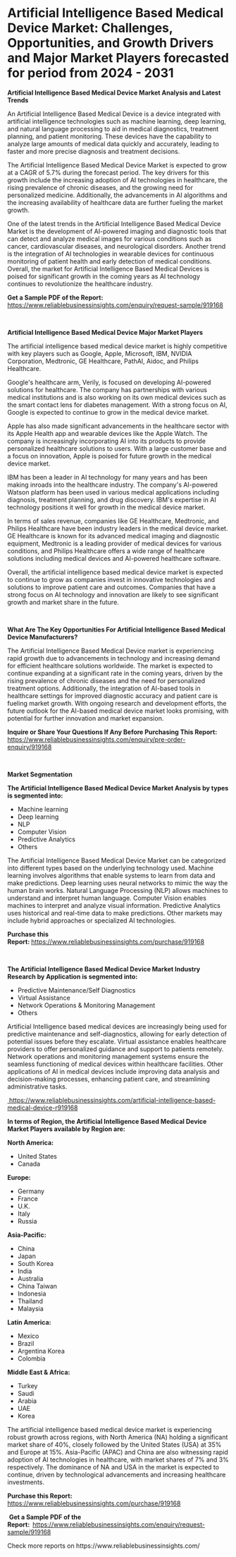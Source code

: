 <p><h1>Artificial Intelligence Based Medical Device Market: Challenges, Opportunities, and Growth Drivers and Major Market Players forecasted for period from 2024 - 2031</h1></p><p><strong>Artificial Intelligence Based Medical Device Market Analysis and Latest Trends</strong></p>
<p><p>An Artificial Intelligence Based Medical Device is a device integrated with artificial intelligence technologies such as machine learning, deep learning, and natural language processing to aid in medical diagnostics, treatment planning, and patient monitoring. These devices have the capability to analyze large amounts of medical data quickly and accurately, leading to faster and more precise diagnosis and treatment decisions.</p><p>The Artificial Intelligence Based Medical Device Market is expected to grow at a CAGR of 5.7% during the forecast period. The key drivers for this growth include the increasing adoption of AI technologies in healthcare, the rising prevalence of chronic diseases, and the growing need for personalized medicine. Additionally, the advancements in AI algorithms and the increasing availability of healthcare data are further fueling the market growth.</p><p>One of the latest trends in the Artificial Intelligence Based Medical Device Market is the development of AI-powered imaging and diagnostic tools that can detect and analyze medical images for various conditions such as cancer, cardiovascular diseases, and neurological disorders. Another trend is the integration of AI technologies in wearable devices for continuous monitoring of patient health and early detection of medical conditions. Overall, the market for Artificial Intelligence Based Medical Devices is poised for significant growth in the coming years as AI technology continues to revolutionize the healthcare industry.</p></p>
<p><strong>Get a Sample PDF of the Report:&nbsp;</strong> <a href="https://www.reliablebusinessinsights.com/enquiry/request-sample/919168">https://www.reliablebusinessinsights.com/enquiry/request-sample/919168</a></p>
<p>&nbsp;</p>
<p><strong>Artificial Intelligence Based Medical Device Major Market Players</strong></p>
<p><p>The artificial intelligence based medical device market is highly competitive with key players such as Google, Apple, Microsoft, IBM, NVIDIA Corporation, Medtronic, GE Healthcare, PathAI, Aidoc, and Philips Healthcare. </p><p>Google's healthcare arm, Verily, is focused on developing AI-powered solutions for healthcare. The company has partnerships with various medical institutions and is also working on its own medical devices such as the smart contact lens for diabetes management. With a strong focus on AI, Google is expected to continue to grow in the medical device market.</p><p>Apple has also made significant advancements in the healthcare sector with its Apple Health app and wearable devices like the Apple Watch. The company is increasingly incorporating AI into its products to provide personalized healthcare solutions to users. With a large customer base and a focus on innovation, Apple is poised for future growth in the medical device market.</p><p>IBM has been a leader in AI technology for many years and has been making inroads into the healthcare industry. The company's AI-powered Watson platform has been used in various medical applications including diagnosis, treatment planning, and drug discovery. IBM's expertise in AI technology positions it well for growth in the medical device market.</p><p>In terms of sales revenue, companies like GE Healthcare, Medtronic, and Philips Healthcare have been industry leaders in the medical device market. GE Healthcare is known for its advanced medical imaging and diagnostic equipment, Medtronic is a leading provider of medical devices for various conditions, and Philips Healthcare offers a wide range of healthcare solutions including medical devices and AI-powered healthcare software.</p><p>Overall, the artificial intelligence based medical device market is expected to continue to grow as companies invest in innovative technologies and solutions to improve patient care and outcomes. Companies that have a strong focus on AI technology and innovation are likely to see significant growth and market share in the future.</p></p>
<p>&nbsp;</p>
<p><strong>What Are The Key Opportunities For Artificial Intelligence Based Medical Device Manufacturers?</strong></p>
<p><p>The Artificial Intelligence Based Medical Device market is experiencing rapid growth due to advancements in technology and increasing demand for efficient healthcare solutions worldwide. The market is expected to continue expanding at a significant rate in the coming years, driven by the rising prevalence of chronic diseases and the need for personalized treatment options. Additionally, the integration of AI-based tools in healthcare settings for improved diagnostic accuracy and patient care is fueling market growth. With ongoing research and development efforts, the future outlook for the AI-based medical device market looks promising, with potential for further innovation and market expansion.</p></p>
<p><strong>Inquire or Share Your Questions If Any Before Purchasing This Report:</strong> <a href="https://www.reliablebusinessinsights.com/enquiry/pre-order-enquiry/919168">https://www.reliablebusinessinsights.com/enquiry/pre-order-enquiry/919168</a></p>
<p>&nbsp;</p>
<p><strong>Market Segmentation</strong></p>
<p><strong>The Artificial Intelligence Based Medical Device Market Analysis by types is segmented into:</strong></p>
<p><ul><li>Machine learning</li><li>Deep learning</li><li>NLP</li><li>Computer Vision</li><li>Predictive Analytics</li><li>Others</li></ul></p>
<p><p>The Artificial Intelligence Based Medical Device Market can be categorized into different types based on the underlying technology used. Machine learning involves algorithms that enable systems to learn from data and make predictions. Deep learning uses neural networks to mimic the way the human brain works. Natural Language Processing (NLP) allows machines to understand and interpret human language. Computer Vision enables machines to interpret and analyze visual information. Predictive Analytics uses historical and real-time data to make predictions. Other markets may include hybrid approaches or specialized AI technologies.</p></p>
<p><strong>Purchase this Report:&nbsp;</strong><a href="https://www.reliablebusinessinsights.com/purchase/919168">https://www.reliablebusinessinsights.com/purchase/919168</a></p>
<p>&nbsp;</p>
<p><strong>The Artificial Intelligence Based Medical Device Market Industry Research by Application is segmented into:</strong></p>
<p><ul><li>Predictive Maintenance/Self Diagnostics</li><li>Virtual Assistance</li><li>Network Operations & Monitoring Management</li><li>Others</li></ul></p>
<p><p>Artificial Intelligence based medical devices are increasingly being used for predictive maintenance and self-diagnostics, allowing for early detection of potential issues before they escalate. Virtual assistance enables healthcare providers to offer personalized guidance and support to patients remotely. Network operations and monitoring management systems ensure the seamless functioning of medical devices within healthcare facilities. Other applications of AI in medical devices include improving data analysis and decision-making processes, enhancing patient care, and streamlining administrative tasks.</p></p>
<p><a href="https://www.reliablebusinessinsights.com/artificial-intelligence-based-medical-device-r919168">&nbsp;https://www.reliablebusinessinsights.com/artificial-intelligence-based-medical-device-r919168</a></p>
<p><strong>In terms of Region, the Artificial Intelligence Based Medical Device Market Players available by Region are:</strong></p>
<p>
    <p> <strong> North America: </strong>
        <ul>
            <li>United States</li>
            <li>Canada</li>
        </ul>
        </p> 
    <p> <strong> Europe: </strong>
        <ul>
            <li>Germany</li>
            <li>France</li>
            <li>U.K.</li>
            <li>Italy</li>
            <li>Russia</li>
        </ul>
        </p> 
    <p> <strong> Asia-Pacific: </strong>
        <ul>
            <li>China</li>
            <li>Japan</li>
            <li>South Korea</li>
            <li>India</li>
            <li>Australia</li>
            <li>China Taiwan</li>
            <li>Indonesia</li>
            <li>Thailand</li>
            <li>Malaysia</li>
        </ul>
        </p> 
    <p> <strong> Latin America: </strong>
        <ul>
            <li>Mexico</li>
            <li>Brazil</li>
            <li>Argentina Korea</li>
            <li>Colombia</li>
        </ul>
        </p> 
    <p> <strong> Middle East & Africa: </strong>
        <ul>
            <li>Turkey</li>
            <li>Saudi</li>
            <li>Arabia</li>
            <li>UAE</li>
            <li>Korea</li>
        </ul>
    </p>
    </p>
<p><p>The artificial intelligence based medical device market is experiencing robust growth across regions, with North America (NA) holding a significant market share of 40%, closely followed by the United States (USA) at 35% and Europe at 15%. Asia-Pacific (APAC) and China are also witnessing rapid adoption of AI technologies in healthcare, with market shares of 7% and 3% respectively. The dominance of NA and USA in the market is expected to continue, driven by technological advancements and increasing healthcare investments.</p></p>
<p><strong>Purchase this Report: </strong><a href="https://www.reliablebusinessinsights.com/purchase/919168">https://www.reliablebusinessinsights.com/purchase/919168</a></p>
<p>&nbsp;<strong>Get a Sample PDF of the Report:&nbsp;&nbsp;</strong><a href="https://www.reliablebusinessinsights.com/enquiry/request-sample/919168">https://www.reliablebusinessinsights.com/enquiry/request-sample/919168</a></p>
<p><strong></strong></p>
<p>Check more reports on https://www.reliablebusinessinsights.com/</p>